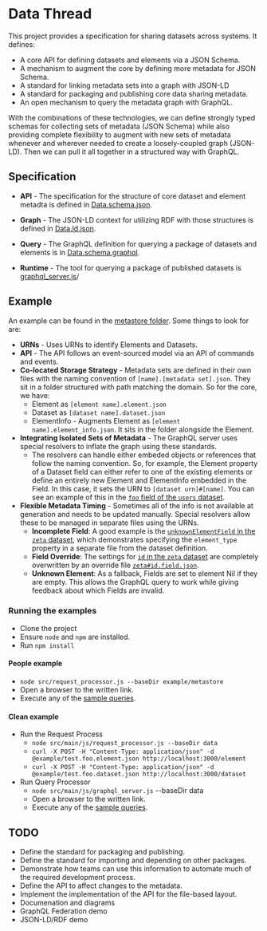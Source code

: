 # Data Thread
This project provides a specification for sharing datasets across systems.  It defines:

* A core API for defining datasets and elements via a JSON Schema.
* A mechanism to augment the core by defining more metadata for JSON Schema.
* A standard for linking metadata sets into a graph with JSON-LD
* A standard for packaging and publishing core data sharing metadata.
* An open mechanism to query the metadata graph with GraphQL.

With the combinations of these technologies, we can define strongly typed schemas for collecting sets of metadata (JSON Schema) while also providing complete flexibility to augment with new sets of metadata whenever and wherever needed to create a loosely-coupled graph (JSON-LD). Then we can pull it all together in a structured way with GraphQL.

## Specification
* **API** - The specification for the structure of core dataset and element metadta is defined in [Data.schema.json](src/Data.schema.json).

* **Graph** - The JSON-LD context for utilizing RDF with those structures is defined in [Data.ld.json](src/Data.ld.json).

* **Query** - The GraphQL definition for querying a package of datasets and elements is in [Data.schema.graphql](src/Data.schema.graphql).

* **Runtime** - The tool for querying a package of published datasets is [graphql_server.js](graphql_server.js)/

## Example
An example can be found in the [metastore folder](metastore). Some things to look for are:

* **URNs** - Uses URNs to identify Elements and Datasets.
* **API** - The API follows an event-sourced model via an API of commands and events. 
* **Co-located Storage Strategy** - Metadata sets are defined in their own files with the naming convention of `[name].[metadata set].json`. They sit in a folder structured with path matching the domain. So for the core, we have:
   * Element as `[element name].element.json`
   * Dataset as `[dataset name].dataset.json`
   * ElementInfo - Augments Element as `[element name].element_info.json`. It sits in the folder alongside the Element.
* **Integrating Isolated Sets of Metadata** - The GraphQL server uses special resolvers to inflate the graph using these standards.
  * The resolvers can handle either embeded objects or references that follow the naming convention. So, for example, the Element property of a Dataset field can either refer to one of the existing elements or define an entirely new Element and ElementInfo embedded in the Field. In this case, it sets the URN to `[dataset urn]#[name]`. You can see an example of this in the [`foo` field of the `users` dataset](data/person/users.dataset.json).
* **Flexible Metadata Timing** - Sometimes all of the info is not available at generation and needs to be updated manually. Special resolvers allow these to be managed in separate files using the URNs. 
    * **Incomplete Field**: A good example is the [`unknownElementField` in the `zeta` dataset](data/person/zeta%23unknownElementField.element.json), which demonstrates specifying the `element_type` property in a separate file from the dataset definition.
    * **Field Override**: The settings for [`id` in the `zeta` dataset](data/person/zeta.dataset.json) are completely overwritten by an override file [`zeta#id.field.json`](data/person/zeta%23id.field.json).
    * **Unknown Element**: As a fallback, Fields are set to element Nil if they are empty. This allows the GraphQL query to work while giving feedback about which Fields are invalid.

### Running the examples
* Clone the project
* Ensure `node` and `npm` are installed.
* Run `npm install`

#### People example
  * `node src/request_processor.js --baseDir example/metastore`
  * Open a browser to the written link.
  * Execute any of the [sample queries](example_graphql_queries.json).

#### Clean example
* Run the Request Process
  * `node src/main/js/request_processor.js --baseDir data`
  * `curl -X POST -H "Content-Type: application/json" -d @example/test.foo.element.json http://localhost:3000/element`
  * `curl -X POST -H "Content-Type: application/json" -d @example/test.foo.dataset.json http://localhost:3000/dataset`
* Run Query Processor
  * `node src/main/js/graphql_server.js` --baseDir data
  * Open a browser to the written link.
  * Execute any of the [sample queries](example_graphql_queries.json).


## TODO
* Define the standard for packaging and publishing.
* Define the standard for importing and depending on other packages.
* Demonstrate how teams can use this information to automate much of the required development process.
* Define the API to affect changes to the metadata.
* Implement the implementation of the API for the file-based layout.
* Documenation and diagrams
* GraphQL Federation demo
* JSON-LD/RDF demo
